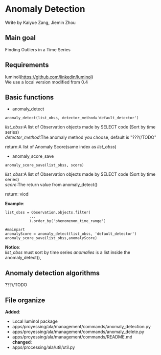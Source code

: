 # Anomaly Detection
Write by Kaiyue Zang, Jiemin Zhou
 
## Main goal
Finding Outliers in a Time Series

## Requirements
luminol(https://github.com/linkedin/luminol)  
We use a local version modified from 0.4

## Basic functions
+ anomaly_detect  
```
anomaly_detect(list_obss, detector_method='default_detector')
```
*list_obss*:A list of Observation objects made by SELECT code (Sort by time series)  
*detector_method*:The anomaly method you choose, default is "???//TODO"

return:A list of Anomaly Score(same index as _list_obss_)

+ anomaly_score_save
```
anomaly_score_save(list_obss, score)
```
*list_obss*:A list of Observation objects made by SELECT code (Sort by time series)  
*score*:The return value from anomaly_detect()

return: viod  
  
**Example**:
```
list_obss = Observation.objects.filter(
           ...    
           ).order_by('phenomenon_time_range')

#mainpart
anomalyScore = anomaly_detect(list_obss, 'default_detector')
anomaly_score_save(list_obss,anomalyScore)
```

**Notice**:  
_list_obss_ must sort by time series
_anomalies_ is a list inside the anomaly_detect(), 

## Anomaly detection algorithms
???//TODO

## File organize
**Added**:  
+ Local luminol package
+ apps/proyessing/ala/management/commands/anomaly_detection.py  
+ apps/proyessing/ala/management/commands/anomaly_delete.py  
+ apps/proyessing/ala/management/commands/README.md  
**changed**:  
+ apps/processing/ala/util/util.py
